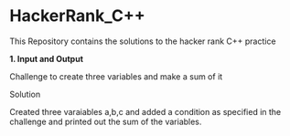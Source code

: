 # HackerRank_C++
This Repository contains the solutions to the hacker rank C++ practice

**1. Input and Output**

Challenge to create three variables and make a sum of it

Solution

Created three varaiables a,b,c and added a condition as specified in the challenge and printed out the sum of the variables.
